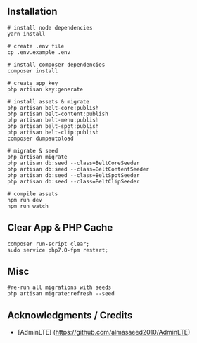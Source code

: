 ## Installation

```
# install node dependencies
yarn install

# create .env file
cp .env.example .env

# install composer dependencies
composer install

# create app key
php artisan key:generate

# install assets & migrate
php artisan belt-core:publish
php artisan belt-content:publish
php artisan belt-menu:publish
php artisan belt-spot:publish
php artisan belt-clip:publish
composer dumpautoload

# migrate & seed
php artisan migrate
php artisan db:seed --class=BeltCoreSeeder
php artisan db:seed --class=BeltContentSeeder
php artisan db:seed --class=BeltSpotSeeder
php artisan db:seed --class=BeltClipSeeder

# compile assets
npm run dev
npm run watch
```

## Clear App & PHP Cache

```
composer run-script clear; 
sudo service php7.0-fpm restart;
```

## Misc

```
#re-run all migrations with seeds
php artisan migrate:refresh --seed 
```

## Acknowledgments / Credits

* [AdminLTE] (https://github.com/almasaeed2010/AdminLTE)